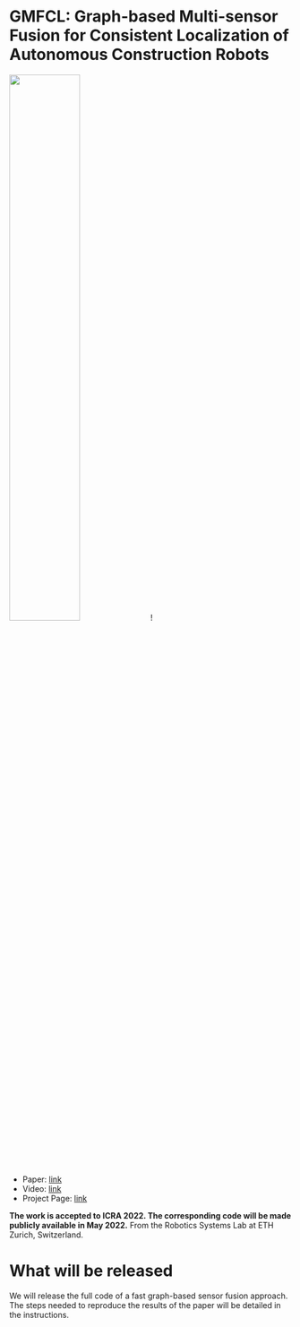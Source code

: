 # GMFCL: Graph-based Multi-sensor Fusion for Consistent Localization of Autonomous Construction Robots
<img src="images/title_img.png" width="50%" height="50%">!

* Paper: [link](https://arxiv.org/pdf/2203.01389.pdf)
* Video: [link](https://youtu.be/syTV7Ui36jg)
* Project Page: [link](https://sites.google.com/leggedrobotics.com/gmfcl)

**The work is accepted to ICRA 2022. The corresponding code will be made publicly available in May 2022.**
From the Robotics Systems Lab at ETH Zurich, Switzerland.
# What will be released
We will release the full code of a fast graph-based sensor fusion approach. The steps needed to reproduce the results of the paper will be detailed in the instructions.
